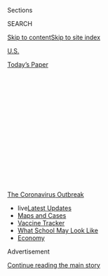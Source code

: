 <div id="app">

<div id="standalone-header">

<div class="interactive-masthead NYTAppHideMasthead css-qz70u6 e1suatyy0">

<div class="section css-ui9rw0 e1suatyy2">

<div class="css-eph4ug er09x8g0">

<div class="css-6n7j50">

</div>

<span class="css-1dv1kvn">Sections</span>

<div class="css-10488qs">

<span class="css-1dv1kvn">SEARCH</span>

</div>

[Skip to content](#site-content)[Skip to site
index](#site-index)

</div>

<div id="masthead-section-label" class="css-1wr3we4 eaxe0e00">

[U.S.](https://www.nytimes3xbfgragh.onion/section/us)

</div>

<div class="css-10698na e1huz5gh0">

</div>

</div>

<div id="masthead-bar-one" class="section hasLinks css-15hmgas e1csuq9d3">

<div class="css-uqyvli e1csuq9d0">

</div>

<div class="css-1uqjmks e1csuq9d1">

</div>

<div class="css-9e9ivx">

[](https://myaccount.nytimes3xbfgragh.onion/auth/login?response_type=cookie&client_id=vi)

</div>

<div class="css-1bvtpon e1csuq9d2">

[Today’s
Paper](https://www.nytimes3xbfgragh.onion/section/todayspaper)

</div>

</div>

</div>

<div class="css-1aor85t" style="opacity:0.000000001;z-index:-1;visibility:hidden">

<div class="css-1hqnpie">

<div class="css-epjblv">

<span class="css-17xtcya">[U.S.](/section/us)</span><span class="css-x15j1o">|</span><span class="css-fwqvlz">More
Than 6,600 Coronavirus Cases Have Been Linked to U.S.
Colleges</span>

</div>

<div class="css-k008qs">

<div class="css-1iwv8en">

<span class="css-18z7m18"></span>

<div>

</div>

</div>

<span class="css-1n6z4y">https://nyti.ms/3f9KEU0</span>

<div class="css-1705lsu">

<div class="css-4xjgmj">

<div class="css-4skfbu" data-role="toolbar" data-aria-label="Social Media Share buttons, Save button, and Comments Panel with current comment count" data-testid="share-tools">

  - 
  - 
  - 
  - 
    
    <div class="css-6n7j50">
    
    </div>

  - 
  - 

</div>

</div>

</div>

</div>

</div>

</div>

<div id="NYT_TOP_BANNER_REGION" class="css-mij9hh">

<div>

<div id="styln-prism-menu-1592847958612" class="section interactive-content interactive-size-medium css-1xxkt5x">

<div class="css-17ih8de interactive-body">

<div id="scroll-container" class="css-1gj85ro">

[<span class="styln-title-wrap"><span class="css-1pje3qr">The
Coronavirus</span><span class="css-1pje3qr">
Outbreak</span></span>](https://www.nytimes3xbfgragh.onion/news-event/coronavirus?action=click&pgtype=Article&state=default&region=TOP_BANNER&context=storylines_menu)

  - <span class="css-kqxiym" data-emphasize="true">live</span>[Latest
    Updates](https://www.nytimes3xbfgragh.onion/2020/08/01/world/coronavirus-covid-19.html?action=click&pgtype=Article&state=default&region=TOP_BANNER&context=storylines_menu)
  - [Maps and
    Cases](https://www.nytimes3xbfgragh.onion/interactive/2020/us/coronavirus-us-cases.html?action=click&pgtype=Article&state=default&region=TOP_BANNER&context=storylines_menu)
  - [Vaccine
    Tracker](https://www.nytimes3xbfgragh.onion/interactive/2020/science/coronavirus-vaccine-tracker.html?action=click&pgtype=Article&state=default&region=TOP_BANNER&context=storylines_menu)
  - [What School May Look
    Like](https://www.nytimes3xbfgragh.onion/interactive/2020/07/29/us/schools-reopening-coronavirus.html?action=click&pgtype=Article&state=default&region=TOP_BANNER&context=storylines_menu)
  - [Economy](https://www.nytimes3xbfgragh.onion/live/2020/07/31/business/stock-market-today-coronavirus?action=click&pgtype=Article&state=default&region=TOP_BANNER&context=storylines_menu)

</div>

</div>

</div>

</div>

</div>

<div id="top-wrapper" class="css-1sy8kpn">

<div id="top-slug" class="css-l9onyx">

Advertisement

</div>

[Continue reading the main
story](#after-top)

<div class="ad top-wrapper" style="text-align:center;height:100%;display:block;min-height:250px">

<div id="top" class="place-ad" data-position="top" data-size-key="top">

</div>

</div>

<div id="after-top">

</div>

</div>

<div class="css-11kjks6" data-role="region" data-aria-label="comments panel" tabindex="-1">

<div class="css-1h21wu5">

<div class="css-akb3vb">

<div>

<div class="css-1yip8nf">

## [Comments](#commentsContainer)

[More Than 6,600 Coronavirus Cases Have Been Linked to U.S.
Colleges]()[Skip to Comments]()

<div class="css-c32q7m">

The comments section is closed. To submit a letter to the editor for
publication, write to <letters@NYTimes.com>.

</div>

</div>

<div class="css-1bxnhxc">

</div>

<div class="css-1yip8nf">

</div>

</div>

</div>

</div>

</div>

</div>

<div id="site-content" data-role="main">

# More Than 6,600 Coronavirus Cases Have Been Linked to U.S. Colleges

<div class="css-1vegfwe interactive-byline-container">

By [<span class="css-1baulvz" itemprop="name">Weiyi
Cai</span>](https://www.nytimes3xbfgragh.onion/by/weiyi-cai),
[<span class="css-1baulvz" itemprop="name">Danielle
Ivory</span>](https://www.nytimes3xbfgragh.onion/by/danielle-ivory),
[<span class="css-1baulvz" itemprop="name">Mitch
Smith</span>](https://www.nytimes3xbfgragh.onion/by/mitch-smith),
<span class="css-1baulvz" itemprop="name">Alex Lemonides</span> and
<span class="css-1baulvz last-byline" itemprop="name">Lauryn
Higgins</span>July 29,
2020

</div>

<div id="interactive-standalone-sharetools" class="css-wkcogx">

<div>

<div class="interactive-sharetools css-9z2bwm" data-role="toolbar" data-aria-label="Social Media Share buttons, Save button, and Comments Panel with current comment count" data-testid="share-tools">

  - 
  - 
  - 
  - 
    
    <div class="css-6n7j50">
    
    </div>

  - *<span class="css-1dtr3u3">409</span>*

</div>

</div>

</div>

<div id="covid-19-colleges-universities" class="section interactive-standard interactive-content interactive-size-scoop css-uc81c" data-id="100000007259391">

<div class="css-17ih8de interactive-body">

<div class="g-story g-freebird g-max-limit" data-preview-slug="college-coronavirus-cases">

As college students and professors decide whether to head back to class,
and as universities weigh how and whether to reopen, the coronavirus is
already on campus.

A New York Times survey of every public four-year college in the
country, as well as every private institution that competes in Division
I sports or is a member of an [elite group of research
universities](https://www.aau.edu/sites/default/files/AAU-Files/Who-We-Are/AAU-Member-List.pdf),
revealed at least 6,600 cases tied to about 270 colleges over the course
of the pandemic. And the new academic year has not even begun at most
schools.

<div id="topmap" class="g-asset g-graphic" style="max-width: 1200px">

### Confirmed coronavirus cases on college campuses

<div class="g-key keytype-inline">

<div class="g-key-row">

<span class="g-key-circle" style="background-color:#CE0A05;"></span>

More than 50 cases

</div>

<div class="g-key-row">

<span class="g-key-circle" style="background-color:#ff6e0b;"></span>

11-50 cases

</div>

<div class="g-key-row">

<span class="g-key-circle" style="background-color:#ffae43;"></span>

4-10 cases

</div>

<div class="g-key-row">

<span class="g-key-circle" style="background-color:#f2df91;"></span>

Fewer than 4 cases

</div>

</div>

<div data-role="img">

<div id="collegeMap">

</div>

</div>

<div class="g-source">

<span class="g-credit">Note: Data as of July 28.</span>

</div>

</div>

Outbreaks have emerged on Greek Row this summer at the
<span id="inline236948">University of Washington</span>, where at least
136 residents were infected, and at <span id="inline177551">Harris-Stowe
State University</span> in St. Louis, where administrators were
re-evaluating their plans for fall after eight administrative workers
tested positive.

The virus has turned up in a science building at
<span id="inline200004">Western Carolina</span>, on the football team at
<span id="inline217882">Clemson</span> and among employees at the
<span id="inline127060">University of Denver</span>.

At <span id="inline197869">Appalachian State</span> in North Carolina,
at least 41 construction workers have tested positive while working on
campus buildings. The Times has identified at least 14
coronavirus-related deaths at colleges.

<div id="searchlist" class="g-asset g-graphic" style="max-width: 600px">

<div data-role="img">

<div id="allschoollist" class="list_container">

<div id="listheadgroup">

### Search for a school

The list includes public, four-year universities in the United States,
as well as private colleges that compete in Division I sports or are
members of an elite group of [research
universities](https://www.aau.edu/). Only schools that reported cases
are shown.

<div id="searchWrapper">

<div id="collapse">

Collapse list

</div>

</div>

</div>

<div id="schoollistheader" class="schoolcard">

<div class="logo">

## School

</div>

<div class="schoolname">

</div>

<div id="caseheader" class="schoolcases">

Cases

</div>

<div class="schoolloc">

Location

</div>

<div class="heatmapcontainer">

<div class="heatmap">

Weekly local cases per capita

<div class="colorbars">

<div class="bar" style="background-color: #f2df91">

</div>

<div class="bar" style="background-color: #ffae43">

</div>

<div class="bar" style="background-color: #ff6e0b">

</div>

<div class="bar" style="background-color: #ce0a05">

</div>

</div>

<div class="barslegend">

<div>

Fewer

</div>

<div>

More

</div>

</div>

</div>

</div>

</div>

<div id="schoolList">

</div>

<div id="showall">

Show all

</div>

</div>

</div>

<div class="g-source">

<span class="g-credit">\*All reported cases were in the athletic
department.  
Note: The charts show the cases per 100,000 residents reported each week
in the county where each school is located. The location of a
university’s main campus is listed unless otherwise specified. In
several instances, colleges noted that some cases were tied to branch
campuses or satellite locations. Universities with no case total listed
either did not respond to inquiries, declined to provide information or
said they had no known infections.</span>

</div>

</div>

There is no standardized reporting method for coronavirus cases and
deaths at colleges, **** and the information is not being publicly
tracked at a national level. Of nearly 1,000 institutions contacted by
The Times, some had already posted case information online, some
provided full or partial numbers and others refused to answer basic
questions, citing privacy concerns. Hundreds of colleges did not respond
at all.

Still, the Times survey represents the most comprehensive look at the
toll the virus has already taken on the country’s colleges and
universities.

Coronavirus infections on campuses might go unnoticed if not for
reporting by academic institutions themselves because they do not always
show up in official state or countywide tallies, which generally exclude
people who have permanent addresses elsewhere, as students often do.

The Times survey included four-year public schools in the United States,
some of which are subject to public records laws, that are members of
the Association of American Universities or that compete at the highest
level of college sports. It has not yet expanded to include hundreds of
other institutions, including most private schools and community
colleges, where students, faculty and staff are struggling with the same
difficult decisions.

Among the colleges that provided information, many offered no details
about who contracted the virus, when they became ill or whether a case
was connected to a larger outbreak. It is possible that some of the
cases were identified months ago, in the early days of the outbreak in
the United States before in-person learning was cut short, and that
others involved students and employees who had not been on campus
recently.

## <span class="g-balancer" data-id="1">Return to Campus</span>

This data, which is almost certainly an undercount, shows the risks
colleges face as they prepare for a school year in the midst of a
pandemic. But because universities vary widely in size, and because some
refused to provide information, comparing case totals from campus to
campus may not provide a full picture of the relative risk.

What is clear is that despite months of planning for a safe return to
class, and despite drastic changes to campus life, the virus is already
spreading widely at universities.

Some institutions, like the California State University system, have
moved most fall classes online. Others, including those in the Patriot
League and Ivy League, have decided to not hold fall sports. But many
institutions still plan to welcome freshmen to campus in the coming
days, to hold in-person classes and to host sporting
events.

<div class="g-asset g-graphic" style="max-width: 600px">

### Plans for fall instruction

#### The chart shows how schools with reported coronavirus cases plan to offer instruction for the fall semester, according to a database from [Davidson College](https://collegecrisis.shinyapps.io/dashboard/). Hover or tap the circles to see the schools.

<div class="g-key keytype-inline">

<div class="g-key-row">

<span class="g-key-circle" style="background-color:#CE0A05;"></span>

More than 50 cases

</div>

<div class="g-key-row">

<span class="g-key-circle" style="background-color:#ff6e0b;"></span>

11-50 cases

</div>

<div class="g-key-row">

<span class="g-key-circle" style="background-color:#ffae43;"></span>

4-10 cases

</div>

<div class="g-key-row">

<span class="g-key-circle" style="background-color:#f2df91;"></span>

Fewer than 4 cases

</div>

</div>

<div data-role="img">

<div id="reopen">

<div id="cat1">

# Primarily or fully online

<div class="reopenlist">

</div>

</div>

<div id="cat2">

# Hybrid

<div class="reopenlist">

</div>

</div>

<div id="cat3">

# Primarily or fully in-person

<div class="reopenlist">

</div>

</div>

<div id="cat4">

# Waiting to decide or no information

<div class="reopenlist">

</div>

</div>

</div>

</div>

<div class="g-source">

<span class="g-credit">Source: College Crisis Initiative at Davidson
College. Reopening data as of July 24.</span>

</div>

</div>

At the <span id="inline228778">University of Texas at Austin</span>,
where more than 440 students and employees have tested positive since
the spring, in-person classes will be capped at 40 percent of capacity
and final exams will be taken online.

At <span id="inline181534">Peru State College</span> in Nebraska, where
there have been no known cases, classes are expected to resume on
schedule, but with stepped-up cleaning procedures and a recommendation
for dorm residents to wear masks in common areas.

The <span id="inline139959">University of Georgia</span> has announced
plans for in-person classes despite rising deaths from the virus in the
state. The university has recorded at least 390 infections involving
students, faculty and staff.

O’Bryan Moore, a senior at the school, said he was worried about the
safety of his classmates and teachers. He said he was skeptical that
students would widely follow guidelines to wear masks once they return
in August.

“There is no way I can see this ending without outbreaks on campus,”
said Mr. Moore, who is studying to become a park ranger.

Mr. Moore said that online classes have not been as effective as
in-person classes, but that he still hoped the university would change
its plans for students to return to campus.

“I think we should remain online for this semester, even if it’ll hurt
my education,” he said. “Because it’s the right thing to do.”

Case numbers may be larger at some universities with tens of thousands
of students, including <span id="inline132903">Central Florida</span>
and the University of Texas at Austin, and at others where many
university employees work in hospitals where coronavirus patients [have
been treated](https://www.utsouthwestern.edu/covid-19/), including at
the <span id="inline228635">University of Texas Southwestern Medical
Center</span>.

Though hundreds of universities responded to The Times’s request for
data — including a mix of public and private colleges, both small and
large, in states across the country — others declined to cooperate. Some
said they were not tracking such cases. Others invoked privacy concerns,
even though The Times asked for aggregate case totals, not a list of
individuals who were infected. Others did not respond at all.

A spokesman at <span id="inline448886">Arizona State</span>, for
example, said they “chose months ago to not release data/names/results”
on coronavirus cases. A spokesman for <span id="inline180461">Montana
State University</span> said the school “does not provide health
information on its students, faculty or staff, even on general
subgroups.” <span id="inline164155">The United States Naval
Academy</span> cited “operational security” concerns. A spokeswoman for
<span id="inline156082">Washburn University</span> in Kansas said she
believed giving such information would violate privacy laws. And while
the <span id="inline178396">University of Missouri</span>’s athletic
department confirmed 10 cases, a spokesman at the flagship campus would
not provide information about other students and employees.

As students have started trickling back onto campuses in recent weeks,
the early returns have been troubling. After 10 students tested positive
this month at <span id="inline238032">West Virginia University</span>,
officials pledged to deep-clean the places on campus where they had
been. At <span id="inline155399">Kansas State University</span>,
off-season football workouts were paused last month after an outbreak on
the
team.

## <span class="g-balancer" data-id="2">Athletic Departments at High Risk</span>

Many of the first arrivals on campus have been athletes hoping to
compete this fall. A separate Times survey of the 130 universities that
compete at the highest level of Division I football revealed more than
630 cases on 68 campuses among athletes, coaches and other employees.

<div class="g-asset g-graphic" style="max-width: 600px">

### Coronavirus Cases in Division I Athletic Departments

<div data-role="img">

<div id="fbslist">

</div>

</div>

</div>

As universities make plans for the fall semester — online, in person, or
a mix of the two — administrators have had to weigh shifting public
health guidance and financial and academic concerns, as well as the
difficult reality that some students and faculty members are likely to
test positive no matter how classes are held.

“There is simply no way to completely eliminate risk, whether we are
in-person or online,” Martha E. Pollack, the president of Cornell,
[wrote in a
letter](https://covid.cornell.edu/updates/20200630-reactivate-campus.cfm)
explaining the decision to bring students back to
campus.

## <span class="g-balancer" data-id="3">Are There Coronavirus Cases on Your Campus?</span>

<div class="g-asset g-embed g-asset-width-body" style="">

<div data-role="img">

<div id="formpreview" data-host="www.nytimes3xbfgragh.onion" data-formdata="{&quot;name&quot;:&quot;coronavirus-us-colleges&quot;,&quot;headline&quot;:&quot;Are There Coronavirus Cases on Your Campus?&quot;,&quot;addendum&quot;:null,&quot;autoreplyBlastId&quot;:null,&quot;slug&quot;:&quot;coronavirus-us-colleges&quot;,&quot;fields&quot;:[{&quot;isRequired&quot;:true,&quot;readOnly&quot;:false,&quot;helperText&quot;:&quot;Name field is required for all forms because of data governance regulations.&quot;,&quot;deletable&quot;:false,&quot;fieldType&quot;:&quot;IdentityTextField&quot;,&quot;_id&quot;:&quot;5f20547e32b5b00010b849b2&quot;,&quot;primaryText&quot;:&quot;What is your name?&quot;,&quot;secondaryText&quot;:&quot;We will not publish your name without contacting you first.&quot;,&quot;attributeSlug&quot;:&quot;f5f20547e32b5b00010b849b2_identity&quot;,&quot;id&quot;:&quot;5f20547e32b5b00010b849b2&quot;,&quot;isNew&quot;:false},{&quot;isRequired&quot;:true,&quot;readOnly&quot;:false,&quot;helperText&quot;:&quot;Email field is required for all forms because of data governance regulations.&quot;,&quot;deletable&quot;:false,&quot;fieldType&quot;:&quot;EmailField&quot;,&quot;_id&quot;:&quot;5f20547e32b5b00010b849b3&quot;,&quot;primaryText&quot;:&quot;What is your email address?&quot;,&quot;attributeSlug&quot;:&quot;email_identity&quot;,&quot;id&quot;:&quot;5f20547e32b5b00010b849b3&quot;,&quot;isNew&quot;:false},{&quot;textArea&quot;:&quot;&quot;,&quot;rows&quot;:10,&quot;lengthUnit&quot;:&quot;&quot;,&quot;isRequired&quot;:false,&quot;readOnly&quot;:false,&quot;helperText&quot;:&quot;&quot;,&quot;deletable&quot;:true,&quot;fieldType&quot;:&quot;TextAreaField&quot;,&quot;_id&quot;:&quot;5f2056d932b5b00010b849b9&quot;,&quot;primaryText&quot;:&quot;Does your college have confirmed cases of coronavirus that are not in our database? If so, please tell us about it.&quot;,&quot;secondaryText&quot;:&quot;&quot;,&quot;attributeSlug&quot;:&quot;f5f2056d932b5b00010b849b9_text&quot;,&quot;id&quot;:&quot;5f2056d932b5b00010b849b9&quot;,&quot;isNew&quot;:false},{&quot;textInput&quot;:&quot;&quot;,&quot;inputType&quot;:&quot;text&quot;,&quot;isRequired&quot;:false,&quot;readOnly&quot;:false,&quot;helperText&quot;:&quot;&quot;,&quot;deletable&quot;:true,&quot;fieldType&quot;:&quot;TextInputField&quot;,&quot;_id&quot;:&quot;5f209719d08057001717c832&quot;,&quot;primaryText&quot;:&quot;Do you have a link to an official source of this information, such as a university web page? &quot;,&quot;secondaryText&quot;:&quot;&quot;,&quot;attributeSlug&quot;:&quot;f5f209719d08057001717c832_text&quot;,&quot;id&quot;:&quot;5f209719d08057001717c832&quot;,&quot;isNew&quot;:false},{&quot;allowedTypes&quot;:[&quot;photos&quot;],&quot;maxUploads&quot;:null,&quot;isRequired&quot;:false,&quot;readOnly&quot;:false,&quot;helperText&quot;:&quot;&quot;,&quot;deletable&quot;:true,&quot;fieldType&quot;:&quot;MediaUploadField&quot;,&quot;_id&quot;:&quot;5f20973077a89e0017f3cecc&quot;,&quot;primaryText&quot;:&quot;Do you have a photo or a letter or other correspondence about confirmed cases? &quot;,&quot;secondaryText&quot;:&quot;&quot;,&quot;attributeSlug&quot;:&quot;f5f20973077a89e0017f3cecc_media&quot;,&quot;id&quot;:&quot;5f20973077a89e0017f3cecc&quot;,&quot;isNew&quot;:false},{&quot;isRequired&quot;:false,&quot;readOnly&quot;:false,&quot;helperText&quot;:&quot;&quot;,&quot;deletable&quot;:true,&quot;fieldType&quot;:&quot;LocationField&quot;,&quot;_id&quot;:&quot;5f20974377a89e0017f3cece&quot;,&quot;primaryText&quot;:&quot;At which school are you enrolled or employed?&quot;,&quot;secondaryText&quot;:&quot;&quot;,&quot;attributeSlug&quot;:&quot;f5f20974377a89e0017f3cece_location&quot;,&quot;id&quot;:&quot;5f20974377a89e0017f3cece&quot;,&quot;isNew&quot;:false},{&quot;text&quot;:&quot;Continue&quot;,&quot;isRequired&quot;:false,&quot;readOnly&quot;:false,&quot;helperText&quot;:&quot;&quot;,&quot;deletable&quot;:true,&quot;fieldType&quot;:&quot;CurtainField&quot;,&quot;_id&quot;:&quot;5f20a33bffe3a70010d7259a&quot;,&quot;primaryText&quot;:&quot;&quot;,&quot;secondaryText&quot;:&quot;&quot;,&quot;attributeSlug&quot;:&quot;f5f20a33bffe3a70010d7259a_text&quot;,&quot;id&quot;:&quot;5f20a33bffe3a70010d7259a&quot;,&quot;isNew&quot;:false}],&quot;fieldOrder&quot;:[&quot;5f2056d932b5b00010b849b9&quot;,&quot;5f20a33bffe3a70010d7259a&quot;,&quot;5f209719d08057001717c832&quot;,&quot;5f20973077a89e0017f3cecc&quot;,&quot;5f20974377a89e0017f3cece&quot;,&quot;5f20547e32b5b00010b849b2&quot;,&quot;5f20547e32b5b00010b849b3&quot;],&quot;isOpen&quot;:true,&quot;sourcepoolOptin&quot;:false,&quot;closedMessage&quot;:&quot;Sorry, but this form is no longer accepting submissions.&quot;,&quot;thanksMessage&quot;:&quot;Thank you for your submission.&quot;,&quot;suppressHed&quot;:[],&quot;newsletterSignupEnabled&quot;:false,&quot;newsletterSignupHeading&quot;:null,&quot;newsletterSignupSummary&quot;:null,&quot;newsletterSignupProductCode&quot;:null,&quot;newsletterSignupConfirmation&quot;:null,&quot;mediaExportEnabled&quot;:false,&quot;mediaExportSlug&quot;:&quot;attribute&quot;}">

</div>

</div>

</div>

</div>

</div>

</div>

<div id="interactive-footer-container" class="css-ovgi28 interactive-footer-container">

The college case data is current as of July 28. It is based on reports
from colleges and government sources and may lag. Colleges and
government agencies report this data differently, so exercise caution
when comparing institutions. Some colleges declined to provide data or
did not respond to inquiries. At some institutions, cases may be spread
across multiple campuses.

Sources: Case data from a [New York Times
database](https://www.nytimes3xbfgragh.onion/interactive/2020/us/coronavirus-us-cases.html)
of state and local reports; school logos from
[Clearbit](https://clearbit.com) and ESPN.

Reporting was contributed by Jordan Allen, Yuriria Avila, Elisha Brown,
Alyssa Burr, Sarah Cahalan, Matt Craig, Yves De Jesus, Brandon Dupré,
Timmy Facciola, Bianca Fortis, Grace Gorenflo, Barbara Harvey, Shawn
Hubler, Jacob LaGesse, Alex Lim, Alex Leeds Matthews, Jaylynn
Moffat-Mowatt, Ashlyn O’Hara, Cierra S. Queen, Natasha Rodriguez, Alison
Saldanha, Emily Schwing, Sarena Snider, Brandon Thorp and Billy
Witz.

<div id="interactive-addendum-list" class="css-1yiqkdd interactive-addendum-list">

</div>

</div>

</div>

<div id="standalone-footer">

<div>

<div>

<div id="interactive-footer-wrapper">

<div class="css-i29ckm">

<div class="css-1oeie6n">

Read 409
Comments

</div>

<div class="interactive-sharetools css-9z2bwm" data-role="toolbar" data-aria-label="Social Media Share buttons, Save button, and Comments Panel with current comment count" data-testid="share-tools">

  - 
  - 
  - 
  - 
    
    <div class="css-6n7j50">
    
    </div>

</div>

</div>

<div>

</div>

<div id="bottom-wrapper" class="css-1ede5it">

<div id="bottom-slug" class="css-l9onyx">

Advertisement

</div>

[Continue reading the main
story](#after-bottom)

<div id="bottom" class="ad bottom-wrapper" style="text-align:center;height:100%;display:block;min-height:90px">

</div>

<div id="after-bottom">

</div>

</div>

## Site Index

<div>

</div>

## Site Information Navigation

  - [© <span>2020</span> <span>The New York Times
    Company</span>](https://help.nytimes3xbfgragh.onion/hc/en-us/articles/115014792127-Copyright-notice)

<!-- end list -->

  - [NYTCo](https://www.nytco.com/)
  - [Contact
    Us](https://help.nytimes3xbfgragh.onion/hc/en-us/articles/115015385887-Contact-Us)
  - [Work with us](https://www.nytco.com/careers/)
  - [Advertise](https://nytmediakit.com/)
  - [T Brand Studio](http://www.tbrandstudio.com/)
  - [Your Ad
    Choices](https://www.nytimes3xbfgragh.onion/privacy/cookie-policy#how-do-i-manage-trackers)
  - [Privacy](https://www.nytimes3xbfgragh.onion/privacy)
  - [Terms of
    Service](https://help.nytimes3xbfgragh.onion/hc/en-us/articles/115014893428-Terms-of-service)
  - [Terms of
    Sale](https://help.nytimes3xbfgragh.onion/hc/en-us/articles/115014893968-Terms-of-sale)
  - [Site
    Map](https://spiderbites.nytimes3xbfgragh.onion)
  - [Help](https://help.nytimes3xbfgragh.onion/hc/en-us)
  - [Subscriptions](https://www.nytimes3xbfgragh.onion/subscription?campaignId=37WXW)

</div>

</div>

</div>

</div>

</div>
